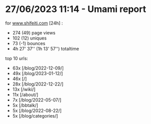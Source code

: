 # 27/06/2023 11:14 - Umami report
for www.shifeiti.com [24h] :

 - 274 (49) page views
 - 102 (12) uniques
 - 73 (-1) bounces
 - 4h 27' 37'' (1h 13' 57'') totaltime


top 10 urls:
 - 63x [/blog/2022-12-09/]
 - 49x [/blog/2023-01-12/]
 - 46x [/]
 - 28x [/blog/2022-12-22/]
 - 13x [/wiki/]
 - 11x [/about/]
 - 7x [/blog/2022-05-07/]
 - 5x [/bbtalk/]
 - 5x [/blog/2022-08-22/]
 - 5x [/blog/categories/]


